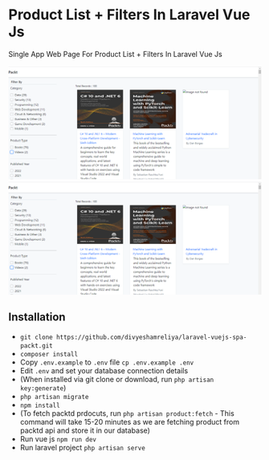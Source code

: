 # Product List + Filters In Laravel Vue Js

Single App Web Page For Product List + Filters In Laravel Vue Js

<a href="https://github.com/divyeshamreliya/laravel-vuejs-spa-packt/actions"><img src="https://github.com/divyeshamreliya/laravel-vuejs-spa-packt/blob/master/.github/workflows/packt-1.png" alt="Sample Image"></a>
<a href="https://github.com/divyeshamreliya/laravel-vuejs-spa-packt/actions"><img src="https://github.com/divyeshamreliya/laravel-vuejs-spa-packt/blob/master/.github/workflows/packt-1.png" alt="Sample Image"></a>
## Installation

- `git clone https://github.com/divyeshamreliya/laravel-vuejs-spa-packt.git`
- `composer install`
- Copy `.env.example` to `.env` file `cp .env.example .env`
- Edit `.env` and set your database connection details
- (When installed via git clone or download, run `php artisan key:generate`)
- `php artisan migrate`
- `npm install`
- (To fetch packtd prdocuts, run `php artisan product:fetch` - This command will take 15-20 minutes as we are fetching product from packtd api and store it in our database)
- Run vue js `npm run dev`
- Run laravel project `php artisan serve`
